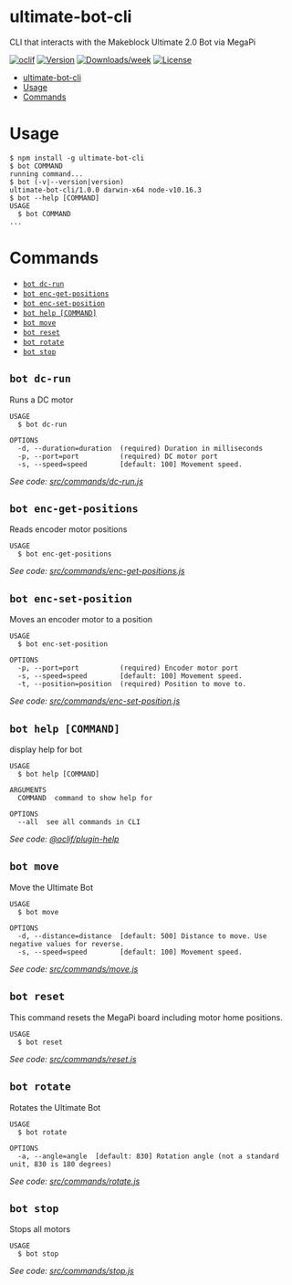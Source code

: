 # ultimate-bot-cli

CLI that interacts with the Makeblock Ultimate 2.0 Bot via MegaPi

[![oclif](https://img.shields.io/badge/cli-oclif-brightgreen.svg)](https://oclif.io)
[![Version](https://img.shields.io/npm/v/ultimate-bot-cli.svg)](https://npmjs.org/package/ultimate-bot-cli)
[![Downloads/week](https://img.shields.io/npm/dw/ultimate-bot-cli.svg)](https://npmjs.org/package/ultimate-bot-cli)
[![License](https://img.shields.io/npm/l/ultimate-bot-cli.svg)](https://github.com/pozil/ultimate-bot-cli/blob/master/package.json)

<!-- toc -->
* [ultimate-bot-cli](#ultimate-bot-cli)
* [Usage](#usage)
* [Commands](#commands)
<!-- tocstop -->

# Usage

<!-- usage -->
```sh-session
$ npm install -g ultimate-bot-cli
$ bot COMMAND
running command...
$ bot (-v|--version|version)
ultimate-bot-cli/1.0.0 darwin-x64 node-v10.16.3
$ bot --help [COMMAND]
USAGE
  $ bot COMMAND
...
```
<!-- usagestop -->

# Commands

<!-- commands -->
* [`bot dc-run`](#bot-dc-run)
* [`bot enc-get-positions`](#bot-enc-get-positions)
* [`bot enc-set-position`](#bot-enc-set-position)
* [`bot help [COMMAND]`](#bot-help-command)
* [`bot move`](#bot-move)
* [`bot reset`](#bot-reset)
* [`bot rotate`](#bot-rotate)
* [`bot stop`](#bot-stop)

## `bot dc-run`

Runs a DC motor

```
USAGE
  $ bot dc-run

OPTIONS
  -d, --duration=duration  (required) Duration in milliseconds
  -p, --port=port          (required) DC motor port
  -s, --speed=speed        [default: 100] Movement speed.
```

_See code: [src/commands/dc-run.js](https://github.com/pozil/utlimate-bot-cli/blob/v1.0.0/src/commands/dc-run.js)_

## `bot enc-get-positions`

Reads encoder motor positions

```
USAGE
  $ bot enc-get-positions
```

_See code: [src/commands/enc-get-positions.js](https://github.com/pozil/utlimate-bot-cli/blob/v1.0.0/src/commands/enc-get-positions.js)_

## `bot enc-set-position`

Moves an encoder motor to a position

```
USAGE
  $ bot enc-set-position

OPTIONS
  -p, --port=port          (required) Encoder motor port
  -s, --speed=speed        [default: 100] Movement speed.
  -t, --position=position  (required) Position to move to.
```

_See code: [src/commands/enc-set-position.js](https://github.com/pozil/utlimate-bot-cli/blob/v1.0.0/src/commands/enc-set-position.js)_

## `bot help [COMMAND]`

display help for bot

```
USAGE
  $ bot help [COMMAND]

ARGUMENTS
  COMMAND  command to show help for

OPTIONS
  --all  see all commands in CLI
```

_See code: [@oclif/plugin-help](https://github.com/oclif/plugin-help/blob/v2.2.1/src/commands/help.ts)_

## `bot move`

Move the Ultimate Bot

```
USAGE
  $ bot move

OPTIONS
  -d, --distance=distance  [default: 500] Distance to move. Use negative values for reverse.
  -s, --speed=speed        [default: 100] Movement speed.
```

_See code: [src/commands/move.js](https://github.com/pozil/utlimate-bot-cli/blob/v1.0.0/src/commands/move.js)_

## `bot reset`

This command resets the MegaPi board including motor home positions.

```
USAGE
  $ bot reset
```

_See code: [src/commands/reset.js](https://github.com/pozil/utlimate-bot-cli/blob/v1.0.0/src/commands/reset.js)_

## `bot rotate`

Rotates the Ultimate Bot

```
USAGE
  $ bot rotate

OPTIONS
  -a, --angle=angle  [default: 830] Rotation angle (not a standard unit, 830 is 180 degrees)
```

_See code: [src/commands/rotate.js](https://github.com/pozil/utlimate-bot-cli/blob/v1.0.0/src/commands/rotate.js)_

## `bot stop`

Stops all motors

```
USAGE
  $ bot stop
```

_See code: [src/commands/stop.js](https://github.com/pozil/utlimate-bot-cli/blob/v1.0.0/src/commands/stop.js)_
<!-- commandsstop -->
